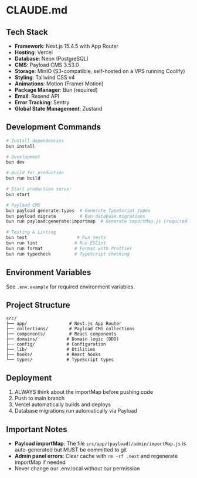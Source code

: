 # CLAUDE.md

## Tech Stack

- **Framework**: Next.js 15.4.5 with App Router
- **Hosting**: Vercel
- **Database**: Neon (PostgreSQL)
- **CMS**: Payload CMS 3.53.0
- **Storage**: MinIO (S3-compatible, self-hosted on a VPS running Coolify)
- **Styling**: Tailwind CSS v4
- **Animations**: Motion (Framer Motion)
- **Package Manager**: Bun (required)
- **Email**: Resend API
- **Error Tracking**: Sentry
- **Global State Management**: Zustand

## Development Commands

```bash
# Install dependencies
bun install

# Development
bun dev

# Build for production
bun run build

# Start production server
bun start

# Payload CMS
bun payload generate:types  # Generate TypeScript types
bun payload migrate         # Run database migrations
bun run payload:generate:importmap  # Generate importMap.js (required for build)

# Testing & Linting
bun test                   # Run tests
bun run lint              # Run ESLint
bun run format            # Format with Prettier
bun run typecheck         # TypeScript checking
```

## Environment Variables

See `.env.example` for required environment variables.

## Project Structure

```
src/
├── app/                # Next.js App Router
├── collections/        # Payload CMS collections
├── components/         # React components
├── domains/           # Domain logic (DDD)
├── config/            # Configuration
├── lib/               # Utilities
├── hooks/             # React hooks
└── types/             # TypeScript types
```

## Deployment

1. ALWAYS think about the importMap before pushing code
2. Push to main branch
3. Vercel automatically builds and deploys
4. Database migrations run automatically via Payload

## Important Notes

- **Payload importMap**: The file `src/app/(payload)/admin/importMap.js` is auto-generated but MUST be committed to git
- **Admin panel errors**: Clear cache with `rm -rf .next` and regenerate importMap if needed
- Never change our .env.local without our permission
